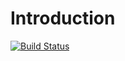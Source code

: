 # Introduction

[![Build Status](https://travis-ci.org/optivem/csharp-commons-persistence.svg?branch=master)](https://travis-ci.org/optivem/csharp-commons-persistence)
